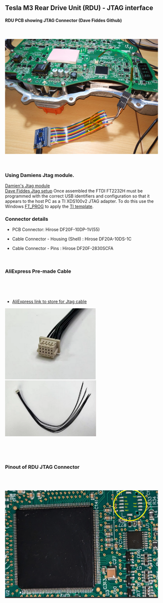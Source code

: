## Tesla M3 Rear Drive Unit (RDU) - JTAG interface

####  RDU PCB showing JTAG Connector  (Dave Fiddes Github)
<br><br>
![PCB with JTAG connector installed](https://github.com/davefiddes/c2000-inverter/blob/portable-cpp/docs/DIY-Tesla-M3-inverter-JTAG-cable.jpg)
<br><br><br>
### Using Damiens Jtag module.

[Damien's Jtag module](https://www.evbmw.com/index.php/evbmw-webshop/tesla-boards/m3du-jtag)<BR>
[Dave Fiddes Jtag setup](https://github.com/davefiddes/c2000-inverter/blob/portable-cpp/docs/Tesla-M3-JTAG-cable.md)
Once assembled the FTDI FT2232H must be programmed with the correct USB identifiers and configuration so that it appears to the host PC as a TI XDS100v2 JTAG adapter. To do this use the Windows [FT_PROG](https://ftdichip.com/utilities/#ft_prog) to apply the [TI template](https://software-dl.ti.com/ccs/esd/documents/xdsdebugprobes/files/F28379D_LAUNCHXL.zip).

###  Connector details

-  PCB Connector:  Hirose DF20F-10DP-1V(55)

-  Cable Connector - Housing (Shell)  :  Hirose DF20A-10DS-1C
-  Cable Connector - Pins  :  Hirose DF20F-2830SCFA
<br><br><br>
### AliExpress Pre-made Cable
<br><br><br>
-  [AliExpress link to store for Jtag cable](https://www.aliexpress.com/item/1005005884037779.html?src=google&aff_fcid=6090ed7d06404f66911ba49f2591ba9c-1721802355984-03216-UneMJZVf&aff_fsk=UneMJZVf&aff_platform=aaf&sk=UneMJZVf&aff_trace_key=6090ed7d06404f66911ba49f2591ba9c-1721802355984-03216-UneMJZVf&terminal_id=c1eee989edee4ee6a4026f3b7d0bf982&afSmartRedirect=n)

<p float="left">
  <img src="https://github.com/mackelec/tesla_M3_rdu/blob/main/dev/AliExpress%20Jtag%20cable%201.PNG" alt="Description of image 1" width="300" />
  <img src="https://github.com/mackelec/tesla_M3_rdu/blob/main/dev/AliExpress%20Jtag%20cable%202.PNG" alt="Description of image 2" width="300" />
</p>


<br><br><br>
###  Pinout of RDU JTAG Connector
<br><br><br>
![Tesla RDU Jtag Pinout](https://github.com/mackelec/tesla_M3_rdu/blob/main/resource/Jtag%20assigned_circled.png)





